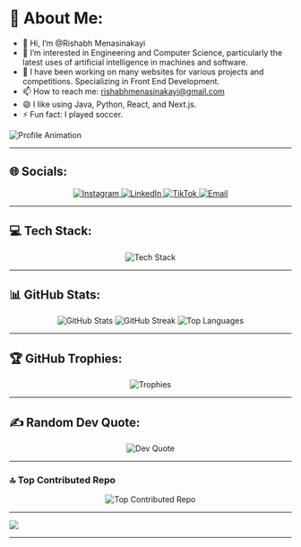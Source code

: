 # 💫 About Me:
- 👋 Hi, I’m @Rishabh Menasinakayi  
- 👀 I’m interested in Engineering and Computer Science, particularly the latest uses of artificial intelligence in machines and software.  
- 🌱 I have been working on many websites for various projects and competitions. Specializing in Front End Development.  
- 📫 How to reach me: [rishabhmenasinakayi@gmail.com](mailto:rishabhmenasinakayi@gmail.com)  
- 😄 I like using Java, Python, React, and Next.js.  
- ⚡ Fun fact: I played soccer.  

![Profile Animation](https://media.giphy.com/media/qgQUggAC3Pfv687qPC/giphy.gif)

---

## 🌐 Socials:

<p align="center">
  <a href="https://instagram.com/rishabh_menas" target="_blank">
    <img src="https://img.shields.io/badge/Instagram-%23E4405F.svg?logo=Instagram&logoColor=white&style=for-the-badge" alt="Instagram">
  </a>
  <a href="https://linkedin.com/in/rishabh-menasinakayi" target="_blank">
    <img src="https://img.shields.io/badge/LinkedIn-%230077B5.svg?logo=linkedin&logoColor=white&style=for-the-badge" alt="LinkedIn">
  </a>
  <a href="https://tiktok.com/@rishboy39" target="_blank">
    <img src="https://img.shields.io/badge/TikTok-%23000000.svg?logo=TikTok&logoColor=white&style=for-the-badge" alt="TikTok">
  </a>
  <a href="mailto:rishabhmenasinakayi@gmail.com">
    <img src="https://img.shields.io/badge/Email-D14836?logo=gmail&logoColor=white&style=for-the-badge" alt="Email">
  </a>
</p>

---

## 💻 Tech Stack:

<div align="center">
  <img src="https://skillicons.dev/icons?i=java,python,typescript,javascript,html,react,nextjs,tailwindcss,figma,docker&theme=light" alt="Tech Stack" />
</div>

---

## 📊 GitHub Stats:

<div align="center">
  <img src="https://github-readme-stats.vercel.app/api?username=Rishboy39&theme=radical&hide_border=false&include_all_commits=true&count_private=true" alt="GitHub Stats">
  <img src="https://github-readme-streak-stats.herokuapp.com?user=Rishboy39&theme=radical&hide_border=false" alt="GitHub Streak">
  <img src="https://github-readme-stats.vercel.app/api/top-langs/?username=Rishboy39&theme=radical&hide_border=false&include_all_commits=true&count_private=true&layout=compact" alt="Top Languages">
</div>

---

## 🏆 GitHub Trophies:

<div align="center">
  <img src="https://github-profile-trophy.vercel.app/?username=Rishboy39&theme=radical&no-frame=false&no-bg=true&margin-w=4" alt="Trophies">
</div>

---

## ✍️ Random Dev Quote:

<div align="center">
  <img src="https://quotes-github-readme.vercel.app/api?type=horizontal&theme=radical" alt="Dev Quote">
</div>

---

### 🔝 Top Contributed Repo

<div align="center">
  <img src="https://github-contributor-stats.vercel.app/api?username=Rishboy39&limit=5&theme=dark&combine_all_yearly_contributions=true" alt="Top Contributed Repo">
</div>

---

![](https://visitcount.itsvg.in/api?id=Rishboy39&icon=3&color=1)

---

<!-- Created with ❤ by Rishabh Menasinakayi -->

